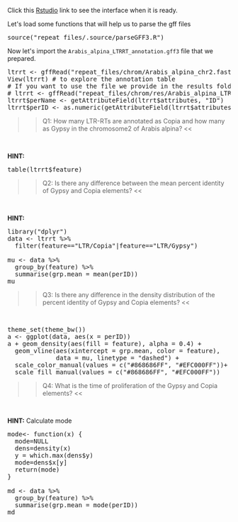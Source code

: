 Click this [Rstudio](https://[[HOST_SUBDOMAIN]]-8787-[[KATACODA_HOST]].environments.katacoda.com/) link to see the interface when it is ready. 

Let's load some functions that will help us to parse the gff files

<pre class="file" data-target="clipboard">
source("repeat_files/.source/parseGFF3.R")
</pre>

Now let's import the `Arabis_alpina_LTRRT_annotation.gff3` file that we prepared.

<pre class="file" data-target="clipboard">
ltrrt <- gffRead("repeat_files/chrom/Arabis_alpina_chr2.fasta.mod.EDTA.raw/Arabis_alpina_LTRRT_annotation.gff3")
View(ltrrt) # to explore the annotation table
# If you want to use the file we provide in the results folder, run:
# ltrrt <- gffRead("repeat_files/chrom/res/Arabis_alpina_LTRRT_annotation.gff3")
ltrrt$perName <- getAttributeField(ltrrt$attributes, "ID")
ltrrt$perID <- as.numeric(getAttributeField(ltrrt$attributes, "ltr_identity"))*100
</pre>


>>Q1: How many LTR-RTs are annotated as Copia and how many as Gypsy in the chromosome2 of Arabis alpina? <<

<br/>

**HINT:**
<pre class="file" data-target="clipboard">
table(ltrrt$feature)
</pre>

>>Q2: Is there any difference between the mean percent identity of Gypsy and Copia elements? <<

<br/>

**HINT:**
<pre class="file" data-target="clipboard">
library("dplyr")
data <- ltrrt %>%
  filter(feature=="LTR/Copia"|feature=="LTR/Gypsy")

mu <- data %>% 
  group_by(feature) %>%
  summarise(grp.mean = mean(perID))
mu
</pre>

>>Q3: Is there any difference in the density distribution of the percent identity of Gypsy and Copia elements? <<

<br/>

<pre class="file" data-target="clipboard">
theme_set(theme_bw())
a <- ggplot(data, aes(x = perID))
a + geom_density(aes(fill = feature), alpha = 0.4) +
  geom_vline(aes(xintercept = grp.mean, color = feature),
             data = mu, linetype = "dashed") +
  scale_color_manual(values = c("#868686FF", "#EFC000FF"))+
  scale_fill_manual(values = c("#868686FF", "#EFC000FF"))
</pre>

>>Q4: What is the time of proliferation of the Gypsy and Copia elements? <<

<br/>

**HINT:** Calculate mode
<pre class="file" data-target="clipboard">
mode<- function(x) {
  mode=NULL
  dens=density(x)
  y = which.max(dens$y)
  mode=dens$x[y]
  return(mode)
}

md <- data %>% 
  group_by(feature) %>%
  summarise(grp.mean = mode(perID))
md
</pre>